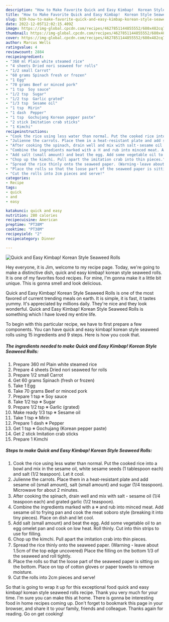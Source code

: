 ```yaml
---
description: "How to Make Favorite Quick and Easy Kimbap!  Korean Style Seaweed Rolls"
title: "How to Make Favorite Quick and Easy Kimbap!  Korean Style Seaweed Rolls"
slug: 939-how-to-make-favorite-quick-and-easy-kimbap-korean-style-seaweed-rolls
date: 2022-12-05T12:02:15.409Z
image: https://img-global.cpcdn.com/recipes/4627851144855552/680x482cq70/quick-and-easy-kimbap-korean-style-seaweed-rolls-recipe-main-photo.jpg
thumbnail: https://img-global.cpcdn.com/recipes/4627851144855552/680x482cq70/quick-and-easy-kimbap-korean-style-seaweed-rolls-recipe-main-photo.jpg
cover: https://img-global.cpcdn.com/recipes/4627851144855552/680x482cq70/quick-and-easy-kimbap-korean-style-seaweed-rolls-recipe-main-photo.jpg
author: Marcus Wells
ratingvalue: 4
reviewcount: 2884
recipeingredient:
- "360 ml Plain white steamed rice"
- "4 sheets Dried nori seaweed for rolls"
- "1/2 small Carrot"
- "60 grams Spinach fresh or frozen"
- "1 Egg"
- "70 grams Beef or minced pork"
- "1 tsp  Soy sauce"
- "1/2 tsp  Sugar"
- "1/2 tsp  Garlic grated"
- "1/3 tsp  Sesame oil"
- "1 tsp  Mirin"
- "1 dash  Pepper"
- "1 tsp  Gochujang Korean pepper paste"
- "2 stick Imitation crab sticks"
- "1 Kimchi"
recipeinstructions:
- "Cook the rice using less water than normal. Put the cooked rice into a bowl and mix in the sesame oil, white sesame seeds (1 tablespoon each) and salt (1/2 teaspoon). Let it cool."
- "Julienne the carrots. Place them in a heat-resistant plate and add sesame oil (small amount), salt (small amount) and sugar (1/4 teaspoon). Microwave for about 2 minutes."
- "After cooking the spinach, drain well and mix with salt・sesame oil (1/4 teaspoon each) and grated garlic (1/2 teaspoon)."
- "Combine the ingredients marked with a ※ and rub into minced meat. Add sesame oil to frying pan and cook the meat soboro style (breaking it into tiny pieces). Place on dish and let cool."
- "Add salt (small amount) and beat the egg. Add some vegetable oil to an egg omelet pan and cook on low heat. Roll thinly. Cut into thin strips to use for filling."
- "Chop up the kimchi. Pull apart the imitation crab into thin pieces."
- "Spread the rice thinly onto the seaweed paper. (Warning・leave about 1.5cm of the top edge uncovered) Place the filling on the bottom 1/3 of the seaweed and roll tightly."
- "Place the rolls so that the loose part of the seaweed paper is sitting on the bottom. Place on top of cotton gloves or paper towels to remove moisture."
- "Cut the rolls into 2cm pieces and serve!"
categories:
- Recipe
tags:
- quick
- and
- easy

katakunci: quick and easy 
nutrition: 280 calories
recipecuisine: American
preptime: "PT38M"
cooktime: "PT38M"
recipeyield: "2"
recipecategory: Dinner

---
```



![Quick and Easy Kimbap!  Korean Style Seaweed Rolls](https://img-global.cpcdn.com/recipes/4627851144855552/680x482cq70/quick-and-easy-kimbap-korean-style-seaweed-rolls-recipe-main-photo.jpg)

Hey everyone, it is Jim, welcome to my recipe page. Today, we're going to make a distinctive dish, quick and easy kimbap!  korean style seaweed rolls. It is one of my favorites food recipes. For mine, I'm gonna make it a little bit unique. This is gonna smell and look delicious.



Quick and Easy Kimbap!  Korean Style Seaweed Rolls is one of the most favored of current trending meals on earth. It is simple, it is fast, it tastes yummy. It's appreciated by millions daily. They're nice and they look wonderful. Quick and Easy Kimbap!  Korean Style Seaweed Rolls is something which I have loved my entire life.


To begin with this particular recipe, we have to first prepare a few components. You can have quick and easy kimbap!  korean style seaweed rolls using 15 ingredients and 9 steps. Here is how you cook that.

<!--inarticleads1-->

##### The ingredients needed to make Quick and Easy Kimbap!  Korean Style Seaweed Rolls:

1. Prepare 360 ml Plain white steamed rice
1. Prepare 4 sheets Dried nori seaweed for rolls
1. Prepare 1/2 small Carrot
1. Get 60 grams Spinach (fresh or frozen)
1. Take 1 Egg
1. Take 70 grams Beef or minced pork
1. Prepare 1 tsp ※ Soy sauce
1. Take 1/2 tsp ※ Sugar
1. Prepare 1/2 tsp ※ Garlic (grated)
1. Make ready 1/3 tsp ※ Sesame oil
1. Take 1 tsp ※ Mirin
1. Prepare 1 dash ※ Pepper
1. Get 1 tsp ※ Gochujang (Korean pepper paste)
1. Get 2 stick Imitation crab sticks
1. Prepare 1 Kimchi




<!--inarticleads2-->

##### Steps to make Quick and Easy Kimbap!  Korean Style Seaweed Rolls:

1. Cook the rice using less water than normal. Put the cooked rice into a bowl and mix in the sesame oil, white sesame seeds (1 tablespoon each) and salt (1/2 teaspoon). Let it cool.
1. Julienne the carrots. Place them in a heat-resistant plate and add sesame oil (small amount), salt (small amount) and sugar (1/4 teaspoon). Microwave for about 2 minutes.
1. After cooking the spinach, drain well and mix with salt・sesame oil (1/4 teaspoon each) and grated garlic (1/2 teaspoon).
1. Combine the ingredients marked with a ※ and rub into minced meat. Add sesame oil to frying pan and cook the meat soboro style (breaking it into tiny pieces). Place on dish and let cool.
1. Add salt (small amount) and beat the egg. Add some vegetable oil to an egg omelet pan and cook on low heat. Roll thinly. Cut into thin strips to use for filling.
1. Chop up the kimchi. Pull apart the imitation crab into thin pieces.
1. Spread the rice thinly onto the seaweed paper. (Warning・leave about 1.5cm of the top edge uncovered) Place the filling on the bottom 1/3 of the seaweed and roll tightly.
1. Place the rolls so that the loose part of the seaweed paper is sitting on the bottom. Place on top of cotton gloves or paper towels to remove moisture.
1. Cut the rolls into 2cm pieces and serve!




So that is going to wrap it up for this exceptional food quick and easy kimbap!  korean style seaweed rolls recipe. Thank you very much for your time. I'm sure you can make this at home. There is gonna be interesting food in home recipes coming up. Don't forget to bookmark this page in your browser, and share it to your family, friends and colleague. Thanks again for reading. Go on get cooking!
